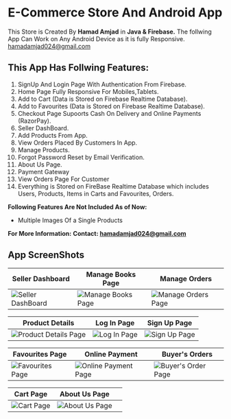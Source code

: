 # E-Commerce Store And Android App 

This Store is Created By **Hamad Amjad** in **Java & Firebase.**
The follwing App Can Work on Any Android Device as it is fully Responsive.
hamadamjad024@gmail.com

## This App Has Follwing Features:
1. SignUp And Login Page With Authentication From Firebase.
2. Home Page Fully Responsive For Mobiles,Tablets.
3. Add to Cart (Data is Stored on Firebase Realtime Database).
4. Add to Favourites (Data is Stored on Firebase Realtime Database).
5. Checkout Page Supoorts Cash On Delivery and Online Payments (RazorPay).
6. Seller DashBoard.
7. Add Products From App.
8. View Orders Placed By Customers In App.
9. Manage Products.
10. Forgot Password Reset by Email Verification.
11. About Us Page.
12. Payment Gateway
13. View Orders Page For Customer
14. Everything is Stored on FireBase Realtime Database which includes
      Users, Products, Items in Carts and Favourites, Orders.

**Following Features Are Not Included As of Now:**
  - Multiple Images Of a Single Products


**For More Information:**
  **Contact: hamadamjad024@gmail.com**

## App ScreenShots

| Seller Dashboard | Manage Books Page | Manage Orders |
|------------------|------------------|---------------|
| ![Seller DashBoard](https://github.com/user-attachments/assets/f783b7e8-04e8-4e5a-a5c7-cb85e3864e00) | ![Manage Books Page](https://github.com/user-attachments/assets/c2e06c28-b426-4125-843f-a65ef9b65303) | ![Manage Orders Page](https://github.com/user-attachments/assets/a852977f-6f83-47d5-b761-13e2399ce4c6) |

| Product Details | Log In Page | Sign Up Page |
|----------------|------------|-------------|
| ![Product Details Page](https://github.com/user-attachments/assets/415b6a24-25de-40e0-bacf-fed5a07d5f75) | ![Log In Page](https://github.com/user-attachments/assets/e5a2c22c-6fb3-4058-b90c-ce4d3a951f55) | ![Sign Up Page](https://github.com/user-attachments/assets/9dcfab2e-2136-4bb4-992c-0eb6973d3ce5) |

| Favourites Page | Online Payment | Buyer's Orders |
|----------------|---------------|---------------|
| ![Favourites Page](https://github.com/user-attachments/assets/5dbd8974-7c25-4e3d-ac58-60bab08cf338) | ![Online Payment Page](https://github.com/user-attachments/assets/aeac100f-5b85-48e1-b8ec-4becf9f9ea8e) | ![Buyer's Order Page](https://github.com/user-attachments/assets/fe391b78-4ea3-463d-910f-d01c804a6c60) |

| Cart Page | About Us Page |  |
|----------|-------------|---|
| ![Cart Page](https://github.com/user-attachments/assets/b1deef49-0254-4d4b-879a-df2e189ffbcb) | ![About Us Page](https://github.com/user-attachments/assets/8ce9c3be-f9f1-4d27-ba18-22b95634ddae) |   |

